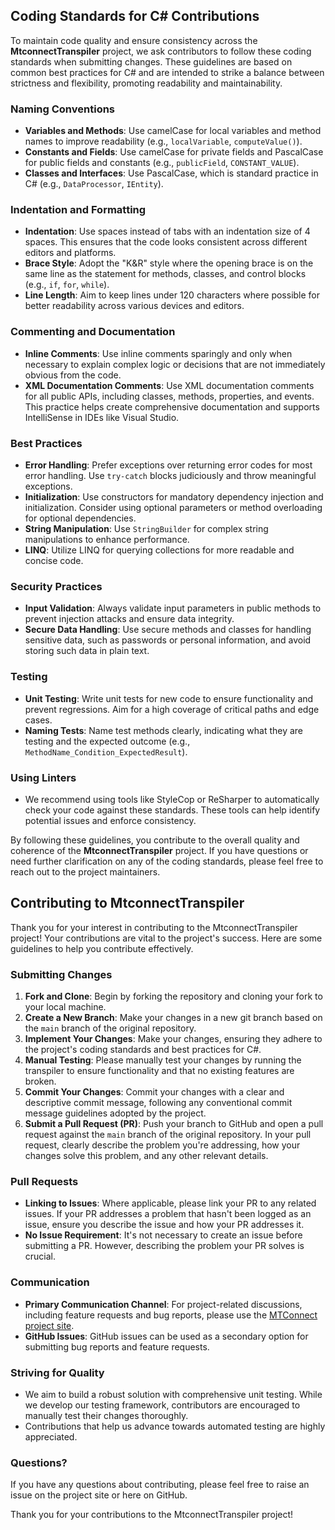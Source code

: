 ## Coding Standards for C# Contributions

To maintain code quality and ensure consistency across the **MtconnectTranspiler** project, we ask contributors to follow these coding standards when submitting changes. These guidelines are based on common best practices for C# and are intended to strike a balance between strictness and flexibility, promoting readability and maintainability.

### Naming Conventions
- **Variables and Methods**: Use camelCase for local variables and method names to improve readability (e.g., `localVariable`, `computeValue()`).
- **Constants and Fields**: Use camelCase for private fields and PascalCase for public fields and constants (e.g., `publicField`, `CONSTANT_VALUE`).
- **Classes and Interfaces**: Use PascalCase, which is standard practice in C# (e.g., `DataProcessor`, `IEntity`).

### Indentation and Formatting
- **Indentation**: Use spaces instead of tabs with an indentation size of 4 spaces. This ensures that the code looks consistent across different editors and platforms.
- **Brace Style**: Adopt the "K&R" style where the opening brace is on the same line as the statement for methods, classes, and control blocks (e.g., `if`, `for`, `while`).
- **Line Length**: Aim to keep lines under 120 characters where possible for better readability across various devices and editors.

### Commenting and Documentation
- **Inline Comments**: Use inline comments sparingly and only when necessary to explain complex logic or decisions that are not immediately obvious from the code.
- **XML Documentation Comments**: Use XML documentation comments for all public APIs, including classes, methods, properties, and events. This practice helps create comprehensive documentation and supports IntelliSense in IDEs like Visual Studio.

### Best Practices
- **Error Handling**: Prefer exceptions over returning error codes for most error handling. Use `try-catch` blocks judiciously and throw meaningful exceptions.
- **Initialization**: Use constructors for mandatory dependency injection and initialization. Consider using optional parameters or method overloading for optional dependencies.
- **String Manipulation**: Use `StringBuilder` for complex string manipulations to enhance performance.
- **LINQ**: Utilize LINQ for querying collections for more readable and concise code.

### Security Practices
- **Input Validation**: Always validate input parameters in public methods to prevent injection attacks and ensure data integrity.
- **Secure Data Handling**: Use secure methods and classes for handling sensitive data, such as passwords or personal information, and avoid storing such data in plain text.

### Testing
- **Unit Testing**: Write unit tests for new code to ensure functionality and prevent regressions. Aim for a high coverage of critical paths and edge cases.
- **Naming Tests**: Name test methods clearly, indicating what they are testing and the expected outcome (e.g., `MethodName_Condition_ExpectedResult`).

### Using Linters
- We recommend using tools like StyleCop or ReSharper to automatically check your code against these standards. These tools can help identify potential issues and enforce consistency.

By following these guidelines, you contribute to the overall quality and coherence of the **MtconnectTranspiler** project. If you have questions or need further clarification on any of the coding standards, please feel free to reach out to the project maintainers.

## Contributing to MtconnectTranspiler

Thank you for your interest in contributing to the MtconnectTranspiler project! Your contributions are vital to the project's success. Here are some guidelines to help you contribute effectively.

### Submitting Changes

1. **Fork and Clone**: Begin by forking the repository and cloning your fork to your local machine.
2. **Create a New Branch**: Make your changes in a new git branch based on the `main` branch of the original repository.
3. **Implement Your Changes**: Make your changes, ensuring they adhere to the project's coding standards and best practices for C#.
4. **Manual Testing**: Please manually test your changes by running the transpiler to ensure functionality and that no existing features are broken.
5. **Commit Your Changes**: Commit your changes with a clear and descriptive commit message, following any conventional commit message guidelines adopted by the project.
6. **Submit a Pull Request (PR)**: Push your branch to GitHub and open a pull request against the `main` branch of the original repository. In your pull request, clearly describe the problem you're addressing, how your changes solve this problem, and any other relevant details.

### Pull Requests

- **Linking to Issues**: Where applicable, please link your PR to any related issues. If your PR addresses a problem that hasn't been logged as an issue, ensure you describe the issue and how your PR addresses it.
- **No Issue Requirement**: It's not necessary to create an issue before submitting a PR. However, describing the problem your PR solves is crucial.

### Communication

- **Primary Communication Channel**: For project-related discussions, including feature requests and bug reports, please use the [MTConnect project site](projects.mtconnect.org).
- **GitHub Issues**: GitHub issues can be used as a secondary option for submitting bug reports and feature requests.

### Striving for Quality

- We aim to build a robust solution with comprehensive unit testing. While we develop our testing framework, contributors are encouraged to manually test their changes thoroughly.
- Contributions that help us advance towards automated testing are highly appreciated.

### Questions?

If you have any questions about contributing, please feel free to raise an issue on the project site or here on GitHub.

Thank you for your contributions to the MtconnectTranspiler project!

